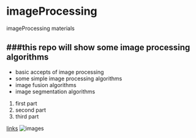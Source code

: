 # imageProcessing
imageProcessing materials

###this repo will show some image processing algorithms
----------------
* basic accepts of image processing
* some simple image processing algorithms
* image fusion algorithms
* image segmentation algorithms

1. first part
2. second part
3. third part

[links](http://www.appinn.com/markdown/)
![images](http://img3.imgtn.bdimg.com/it/u=3010033981,264473114&fm=21&gp=0.jpg)


